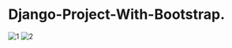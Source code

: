 # Django-Project-With-Bootstrap.
![1](https://user-images.githubusercontent.com/97463861/202850634-5e3d32cb-879f-45e0-99b7-cbf36d5f5b27.png)
![2](https://user-images.githubusercontent.com/97463861/202850834-b5dc5b76-0ddf-4034-b483-722a98d270ae.png)
